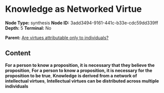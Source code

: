 # Knowledge as Networked Virtue

**Node Type:** synthesis
**Node ID:** 3add3494-9161-441c-b33e-cdc59dd339ff
**Depth:** 5
**Terminal:** No

**Parent:** [Are virtues attributable only to individuals?](are-virtues-attributable-only-to-individuals-antithesis-6cb9ac53-34cc-473c-96bf-a4012de5e110.md)

## Content

**For a person to know a proposition, it is necessary that they believe the proposition**, **For a person to know a proposition, it is necessary for the proposition to be true**, **Knowledge is derived from a network of intellectual virtues**, **Intellectual virtues can be distributed across multiple individuals**
